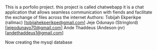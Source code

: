 This is a porfolio project. this project is called chatwebapp
it is a chat application that allows seamless communication
with fiends and facilitate the exchange of files across the internet
  Authors: Tobijah Ekperikpe (rallmac) [tobijahekperikpe@gmail.com]
           Jeje Odunayo (Stringlord) [jejeodunayo70@gmail.com]
           Ande Thaddeus (Andeson-jnr) [andethaddeus1@gmail.com]


Now creating the mysql database
